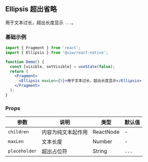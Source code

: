 Ellipsis 超出省略
---

用于文本过长，超出长度显示 `...`。

### 基础示例

```jsx
import { Fragment } from 'react';
import { Ellipsis } from '@uiw/react-native';

function Demo() {
  const [visible, setVisible] = useState(false);
  return (
    <Fragment>
      <Ellipsis maxLen={5}>用于文本过长，超出长度显示</Ellipsis>
    </Fragment>
  );
}
```

### Props

| 参数 | 说明 | 类型 | 默认值 |
|------|------|-----|------|
| `children` | 内容为纯文本起作用 | ReactNode | - |
| `maxLen` | 文本长度 | Number | - |
| `placeholder` | 超出占位符 | String | `...` |